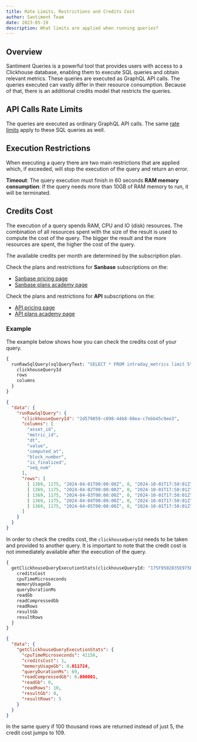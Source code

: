 ```yaml
---
title: Rate Limits, Restrictions and Credits Cost
author: Santiment Team
date: 2023-05-19
description: What limits are applied when running queries?
---
```


## Overview

Santiment Queries is a powerful tool that provides users with access to a Clickhouse database, enabling them to execute SQL queries and obtain relevant metrics. These queries are executed as GraphQL API calls.
The queries executed can vastly differ in their resource consumption. Because of that, there is an additional credits model that restricts the queries.

## API Calls Rate Limits

The queries are executed as ordinary GraphQL API calls. The same [rate limits](/sanapi/rate-limits) apply to these SQL queries as well.

## Execution Restrictions

When executing a query there are two main restrictions that are applied which, if exceeded, will stop the execution of the query and return an error.

**Timeout**: The query execution must finish in 60 seconds
**RAM memory consumption**: If the query needs more than 10GB of RAM memory to run, it will be terminated.


## Credits Cost

The execution of a query spends RAM, CPU and IO (disk) resources. The combination of all resources spent with the size of the result is used to compute the cost of the query. The bigger the result and the more resources are spent, the higher the cost of the query.

The available credits per month are determined by the subscription plan.


Check the plans and restrictions for **Sanbase** subscriptions on the:
- [Sanbase pricing page](https://app.santiment.net/pricing?plans=individual)
- [Sanbase plans academy page](/products-and-plans/sanbase-plans/)

Check the plans and restrictions for **API** subscriptions on the:
- [API pricing page](https://app.santiment.net/pricing?plans=business)
- [API plans academy page](/products-and-plans/sanapi-plans/)

### Example

The example below shows how you can check the credits cost of your query.
```graphql
{
  runRawSqlQuery(sqlQueryText: "SELECT * FROM intraday_metrics limit 5", sqlQueryParameters: "{}") {
    clickhouseQueryId
    rows
    columns
  }
}
```
```json
{
  "data": {
    "runRawSqlQuery": {
      "clickhouseQueryId": "2d579859-c098-44b8-88ea-c7ebb45c9ee3",
      "columns": [
        "asset_id",
        "metric_id",
        "dt",
        "value",
        "computed_at",
        "block_number",
        "is_finalized",
        "seq_num"
      ],
      "rows": [
        [ 1369, 1175, "2024-04-01T00:00:00Z", 0, "2024-10-01T17:50:01Z", 0, true, 0 ],
        [ 1369, 1175, "2024-04-02T00:00:00Z", 0, "2024-10-01T17:50:01Z", 0, true, 0 ],
        [ 1369, 1175, "2024-04-03T00:00:00Z", 0, "2024-10-01T17:50:01Z", 0, true, 0 ],
        [ 1369, 1175, "2024-04-04T00:00:00Z", 0, "2024-10-01T17:50:01Z", 0, true, 0 ],
        [ 1369, 1175, "2024-04-05T00:00:00Z", 0, "2024-10-01T17:50:01Z", 0, true, 0 ]
      ]
    }
  }
}
```

In order to check the credits cost, the `clickhouseQueryId` needs to be taken and provided to another query.
It is important to note that the credit cost is not immediately available after the execution of the query.
```graphql
{
  getClickhouseQueryExecutionStats(clickhouseQueryId: "175F9502835E975E") {
    creditsCost
    cpuTimeMicroseconds
    memoryUsageGb
    queryDurationMs
    readGb
    readCompressedGb
    readRows
    resultGb
    resultRows
  }
}
```
```json
{
  "data": {
    "getClickhouseQueryExecutionStats": {
      "cpuTimeMicroseconds": 41156,
      "creditsCost": 1,
      "memoryUsageGb": 0.011724,
      "queryDurationMs": 69,
      "readCompressedGb": 0.000001,
      "readGb": 0,
      "readRows": 10,
      "resultGb": 0,
      "resultRows": 5
    }
  }
}
```

In the same query if 100 thousand rows are returned instead of just 5, the credit cost jumps to 109. 
